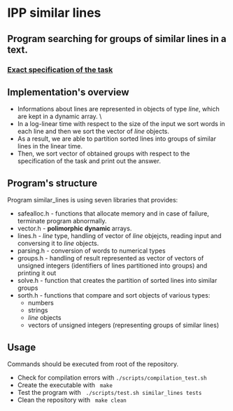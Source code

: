# IPP similar lines

## Program searching for groups of similar lines in a text.

### [Exact specification of the task](https://github.com/SzymonLukasik/IPP_similar_lines/blob/master/PROBLEM_STATEMENT.md)

## Implementation's overview

- Informations about lines are represented in objects of type *line*,
which are kept in a dynamic array. \
- In a log-linear time with respect to the size of the input we sort words in each line and then we sort the vector of *line* objects.
- As a result, we are able to partition sorted lines into groups of similar lines in the linear time.
- Then, we sort vector of obtained groups with respect to the specification of the task and print out the answer.

## Program's structure

Program similar_lines is using seven libraries that provides:

- safealloc.h - functions that allocate memory and in case of failure, terminate program abnormally.
- vector.h - <b>polimorphic dynamic </b> arrays.
- lines.h - *line* type, handling of vector of *line* objejcts, reading input and conversing it  to *line* objects.
- parsing.h - conversion of words to numerical types
- groups.h - handling of result represented as vector of vectors of unsigned integers (identifiers of lines partitioned into groups)
and printing it out
- solve.h - function that creates the partition of sorted lines into similar groups
- sorth.h - functions that compare and sort objects of various types:
  - numbers
  - strings
  - *line* objects
  - vectors of unsigned integers (representing groups of similar lines)

## Usage

Commands should be executed from root of the repository. 
- Check for compilation errors with <code>./scripts/compilation_test.sh</code>
- Create the executable with <code> make </code>
- Test the program with <code> ./scripts/test.sh similar_lines tests </code>
- Clean the repository with <code> make clean </code>